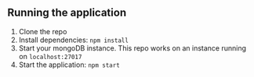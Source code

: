 
## Running the application

1. Clone the repo
2. Install dependencies: `npm install`
3. Start your mongoDB instance. This repo works on an instance running on `localhost:27017`
4. Start the application: `npm start`